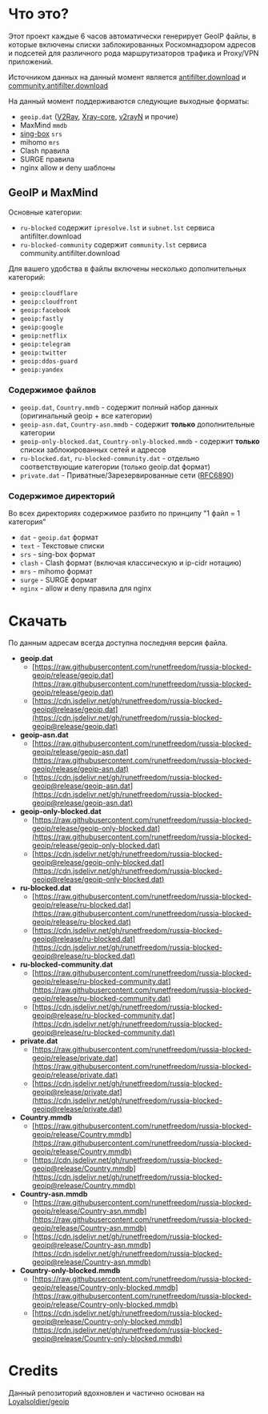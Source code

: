 # Что это?

Этот проект каждые 6 часов автоматически генерирует GeoIP файлы, в которые включены списки заблокированных Роскомнадзором адресов и подсетей для различного рода маршрутизаторов трафика и Proxy/VPN приложений.

Источником данных на данный момент является [antifilter.download](https://antifilter.download/) и [community.antifilter.download](https://community.antifilter.download/)

На данный момент поддерживаются следующие выходные форматы:

- `geoip.dat` ([V2Ray](https://github.com/v2fly/v2ray-core), [Xray-core](https://github.com/XTLS/Xray-core), [v2rayN](https://github.com/2dust/v2rayN) и прочие)
- MaxMind `mmdb`
- [sing-box](https://github.com/SagerNet/sing-box) `srs`
- mihomo `mrs`
- Clash правила
- SURGE правила
- nginx allow и deny шаблоны

## GeoIP и MaxMind


Основные категории:

- `ru-blocked` содержит `ipresolve.lst` и `subnet.lst` сервиса antifilter.download
- `ru-blocked-community` содержит `community.lst` сервиса community.antifilter.download

Для вашего удобства в файлы включены несколько дополнительных категорий:

- `geoip:cloudflare`
- `geoip:cloudfront`
- `geoip:facebook`
- `geoip:fastly`
- `geoip:google`
- `geoip:netflix`
- `geoip:telegram`
- `geoip:twitter`
- `geoip:ddos-guard`
- `geoip:yandex`

### Содержимое файлов

- `geoip.dat`, `Country.mmdb` - содержит полный набор данных (оригинальный geoip + все категории)
- `geoip-asn.dat`, `Country-asn.mmdb` - содержит **только** дополнительные категории
- `geoip-only-blocked.dat`, `Country-only-blocked.mmdb` - содержит **только** списки заблокированных сетей и адресов
- `ru-blocked.dat`, `ru-blocked-community.dat` - отдельно соответствующие категории (только geoip.dat формат)
- `private.dat` - Приватные/Зарезервированные сети ([RFC6890](https://datatracker.ietf.org/doc/html/rfc6890))

### Содержимое директорий

Во всех директориях содержимое разбито по принципу "1 файл = 1 категория"

- `dat` - `geoip.dat` формат
- `text` - Текстовые списки
- `srs` - sing-box формат
- `clash` - Clash формат (включая классическую и ip-cidr нотацию)
- `mrs` - mihomo формат
- `surge` - SURGE формат
- `nginx` - allow и deny правила для nginx


# Cкачать

По данным адресам всегда доступна последняя версия файла.

- **geoip.dat**
    - [https://raw.githubusercontent.com/runetfreedom/russia-blocked-geoip/release/geoip.dat](https://raw.githubusercontent.com/runetfreedom/russia-blocked-geoip/release/geoip.dat)
    - [https://cdn.jsdelivr.net/gh/runetfreedom/russia-blocked-geoip@release/geoip.dat](https://cdn.jsdelivr.net/gh/runetfreedom/russia-blocked-geoip@release/geoip.dat)
- **geoip-asn.dat**
    - [https://raw.githubusercontent.com/runetfreedom/russia-blocked-geoip/release/geoip-asn.dat](https://raw.githubusercontent.com/runetfreedom/russia-blocked-geoip/release/geoip-asn.dat)
    - [https://cdn.jsdelivr.net/gh/runetfreedom/russia-blocked-geoip@release/geoip-asn.dat](https://cdn.jsdelivr.net/gh/runetfreedom/russia-blocked-geoip@release/geoip-asn.dat)
- **geoip-only-blocked.dat**
    - [https://raw.githubusercontent.com/runetfreedom/russia-blocked-geoip/release/geoip-only-blocked.dat](https://raw.githubusercontent.com/runetfreedom/russia-blocked-geoip/release/geoip-only-blocked.dat)
    - [https://cdn.jsdelivr.net/gh/runetfreedom/russia-blocked-geoip@release/geoip-only-blocked.dat](https://cdn.jsdelivr.net/gh/runetfreedom/russia-blocked-geoip@release/geoip-only-blocked.dat)
- **ru-blocked.dat**
    - [https://raw.githubusercontent.com/runetfreedom/russia-blocked-geoip/release/ru-blocked.dat](https://raw.githubusercontent.com/runetfreedom/russia-blocked-geoip/release/ru-blocked.dat)
    - [https://cdn.jsdelivr.net/gh/runetfreedom/russia-blocked-geoip@release/ru-blocked.dat](https://cdn.jsdelivr.net/gh/runetfreedom/russia-blocked-geoip@release/ru-blocked.dat)
- **ru-blocked-community.dat**
    - [https://raw.githubusercontent.com/runetfreedom/russia-blocked-geoip/release/ru-blocked-community.dat](https://raw.githubusercontent.com/runetfreedom/russia-blocked-geoip/release/ru-blocked-community.dat)
    - [https://cdn.jsdelivr.net/gh/runetfreedom/russia-blocked-geoip@release/ru-blocked-community.dat](https://cdn.jsdelivr.net/gh/runetfreedom/russia-blocked-geoip@release/ru-blocked-community.dat)
- **private.dat**
    - [https://raw.githubusercontent.com/runetfreedom/russia-blocked-geoip/release/private.dat](https://raw.githubusercontent.com/runetfreedom/russia-blocked-geoip/release/private.dat)
    - [https://cdn.jsdelivr.net/gh/runetfreedom/russia-blocked-geoip@release/private.dat](https://cdn.jsdelivr.net/gh/runetfreedom/russia-blocked-geoip@release/private.dat)
- **Country.mmdb**
    - [https://raw.githubusercontent.com/runetfreedom/russia-blocked-geoip/release/Country.mmdb](https://raw.githubusercontent.com/runetfreedom/russia-blocked-geoip/release/Country.mmdb)
    - [https://cdn.jsdelivr.net/gh/runetfreedom/russia-blocked-geoip@release/Country.mmdb](https://cdn.jsdelivr.net/gh/runetfreedom/russia-blocked-geoip@release/Country.mmdb)
- **Country-asn.mmdb**
    - [https://raw.githubusercontent.com/runetfreedom/russia-blocked-geoip/release/Country-asn.mmdb](https://raw.githubusercontent.com/runetfreedom/russia-blocked-geoip/release/Country-asn.mmdb)
    - [https://cdn.jsdelivr.net/gh/runetfreedom/russia-blocked-geoip@release/Country-asn.mmdb](https://cdn.jsdelivr.net/gh/runetfreedom/russia-blocked-geoip@release/Country-asn.mmdb)
- **Country-only-blocked.mmdb**
    - [https://raw.githubusercontent.com/runetfreedom/russia-blocked-geoip/release/Country-only-blocked.mmdb](https://raw.githubusercontent.com/runetfreedom/russia-blocked-geoip/release/Country-only-blocked.mmdb)
    - [https://cdn.jsdelivr.net/gh/runetfreedom/russia-blocked-geoip@release/Country-only-blocked.mmdb](https://cdn.jsdelivr.net/gh/runetfreedom/russia-blocked-geoip@release/Country-only-blocked.mmdb)


# Credits 

Данный репозиторий вдохновлен и частично основан на [Loyalsoldier/geoip](https://github.com/Loyalsoldier/geoip)